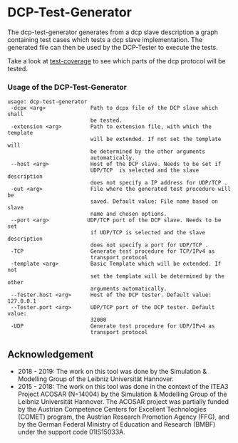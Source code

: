 # DCP-Test-Generator
The dcp-test-generator generates from a dcp slave description a graph containing test cases which tests a dcp slave implementation. The generated file can then be used by the DCP-Tester to execute the tests. 

Take a look at [test-coverage](https://github.com/ChKater/dcp-test-generator/wiki/Test-Coverage) to see which parts of the dcp protocol will be tested. 

### Usage of the DCP-Test-Generator
```
usage: dcp-test-generator
 -dcpx <arg>              Path to dcpx file of the DCP slave which shall
                          be tested.
 -extension <arg>         Path to extension file, with which the template
                          will be extended. If not set the template will
                          be determined by the other arguments
                          automatically.
 --host <arg>             Host of the DCP slave. Needs to be set if
                          UDP/TCP  is selected and the slave description
                          does not specify a IP address for UDP/TCP .
 -out <arg>               File where the generated test procedure will be
                          saved. Default value: File name based on slave
                          name and chosen options.
 --port <arg>            UDP/TCP port of the DCP slave. Needs to be set
                          if UDP/TCP is selected and the slave description
                          does not specify a port for UDP/TCP .
 -TCP                     Generate test procedure for TCP/IPv4 as
                          transport protocol
 -template <arg>          Basic Template which will be extended. If not
                          set the template will be determined by the other
                          arguments automatically.
 --Tester.host <arg>      Host of the DCP tester. Default value: 127.0.0.1
 --Tester.port <arg>      UDP/TCP port of the DCP tester. Default value:
                          32000
 -UDP                     Generate test procedure for UDP/IPv4 as
                          transport protocol
```
## Acknowledgement ##
- 2018 - 2019: The work on this tool was done by the Simulation & Modelling Group of the Leibniz Universität Hannover.
- 2015 - 2018: The work on this tool was done in the context of the ITEA3 Project ACOSAR (N◦14004) by the Simulation & Modelling Group of the Leibniz Universität Hannover. The ACOSAR project was partially funded by the Austrian Competence Centers for Excellent Technologies (COMET) program, the Austrian Research Promotion Agency (FFG), and by the German Federal Ministry of Education and Research (BMBF) under the support code 01lS15033A.
